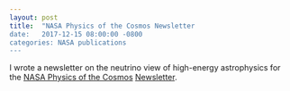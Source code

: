 ```yaml
---
layout: post
title:  "NASA Physics of the Cosmos Newsletter
date:   2017-12-15 08:00:00 -0800
categories: NASA publications 
---
```


I wrote a newsletter on the neutrino view of high-energy astrophysics for the [NASA Physics of the Cosmos][pcos] [Newsletter][news]. 

[pcos]: https://pcos.gsfc.nasa.gov
[news]: https://pcos.gsfc.nasa.gov/newsletters/PCOS-Newsletter-V7-n1-Dec2017-Final.pdf